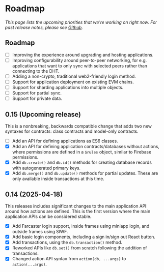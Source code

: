 # Roadmap

_This page lists the upcoming priorities that we're working on right now.
For past release notes, please see [Github](https://github.com/canvasxyz/canvas/releases)._

## Roadmap

- [ ] Improving the experience around upgrading and hosting applications.
- [ ] Improving configurability around peer-to-peer networking, for
  e.g. applications that want to only sync with selected peers
  rather than connecting to the DHT.
- [ ] Adding a non-crypto, traditional web2-friendly login method.
- [ ] Support for application deployment on existing EVM chains.
- [ ] Support for sharding applications into multiple objects.
- [ ] Support for partial sync.
- [ ] Support for private data.

## 0.15 (Upcoming release)

This is a nonbreaking, backwards compatible change that adds two new syntaxes for
contracts: class contracts and model-only contracts.

- [ ] Add an API for defining applications as ES6 classes.
- [x] Add an API for defining application contracts/databases without actions,
  where permissions are defined in a `$rules` object, similar to Firebase permissions.
- [x] Add `db.create()` and `db.id()` methods for creating database records with
  autogenerated primary keys.
- [x] Add `db.merge()` and `db.update()` methods for partial updates.
  These are only available inside transactions at this time.

## 0.14 (2025-04-18)

This releases includes significant changes to the main application API
around how actions are defined. This is the first version where the main
application APIs can be considered stable.

- [x] Add Farcaster login support, inside frames using miniapp login, and outside frames using SIWF.
- [x] Add basic login components, including a sign in/sign out React button.
- [x] Add transactions, using the `db.transaction()` method.
- [x] Reworked APIs like `db.set()` from scratch following the addition of transactions.
- [x] Changed action API syntax from `action(db, ...args)` to `action(...args)`.